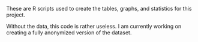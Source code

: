 These are R scripts used to create the tables, graphs, and statistics for this project.

Without the data, this code is rather useless. I am currently working on creating a fully anonymized version of the dataset.